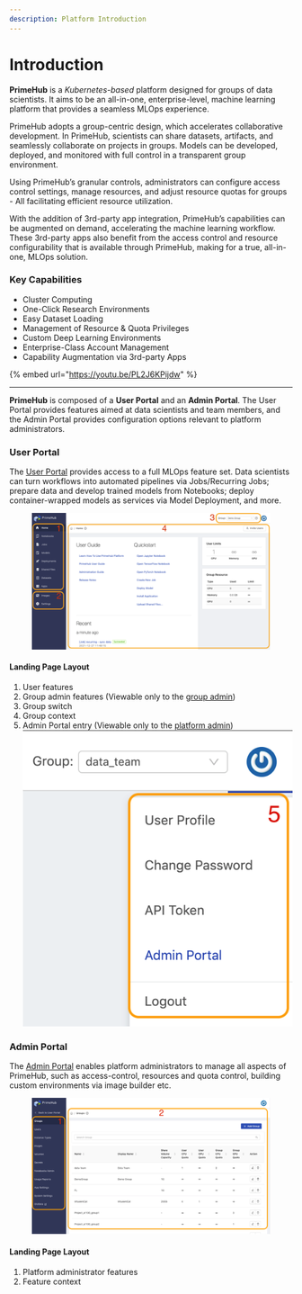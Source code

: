 ```yaml
---
description: Platform Introduction
---
```


# Introduction

**PrimeHub** is a _Kubernetes-based_ platform designed for groups of data scientists. It aims to be an all-in-one, enterprise-level, machine learning platform that provides a seamless MLOps experience.

PrimeHub adopts a group-centric design, which accelerates collaborative development. In PrimeHub, scientists can share datasets, artifacts, and seamlessly collaborate on projects in groups. Models can be developed, deployed, and monitored with full control in a transparent group environment.

Using PrimeHub’s granular controls, administrators can configure access control settings, manage resources, and adjust resource quotas for groups - All facilitating efficient resource utilization.

With the addition of 3rd-party app integration, PrimeHub’s capabilities can be augmented on demand, accelerating the machine learning workflow. These 3rd-party apps also benefit from the access control and resource configurability that is available through PrimeHub, making for a true, all-in-one, MLOps solution.

### Key Capabilities

* Cluster Computing
* One-Click Research Environments
* Easy Dataset Loading
* Management of Resource & Quota Privileges
* Custom Deep Learning Environments
* Enterprise-Class Account Management
* Capability Augmentation via 3rd-party Apps

{% embed url="https://youtu.be/PL2J6KPijdw" %}

***

**PrimeHub** is composed of a **User Portal** and an **Admin Portal**. The User Portal provides features aimed at data scientists and team members, and the Admin Portal provides configuration options relevant to platform administrators.

### User Portal

The [User Portal](user-guide/user-portal.md) provides access to a full MLOps feature set. Data scientists can turn workflows into automated pipelines via Jobs/Recurring Jobs; prepare data and develop trained models from Notebooks; deploy container-wrapped models as services via Model Deployment, and more.

<figure><img src=".gitbook/assets/v311-landing-user-ui.png" alt=""><figcaption></figcaption></figure>

#### Landing Page Layout

1. User features
2. Group admin features (Viewable only to the [group admin](developer-guide/concept/privilege.md#group-administrator))
3. Group switch
4. Group context
5. Admin Portal entry (Viewable only to the [platform admin](developer-guide/concept/privilege.md#administrator)) ![](.gitbook/assets/v3-admin-entry-ui.png)

### Admin Portal

The [Admin Portal](administrator-guide/admin-portal/) enables platform administrators to manage all aspects of PrimeHub, such as access-control, resources and quota control, building custom environments via image builder etc.

<figure><img src=".gitbook/assets/v310-landing-admin-ui.png" alt=""><figcaption></figcaption></figure>

#### Landing Page Layout

1. Platform administrator features
2. Feature context
